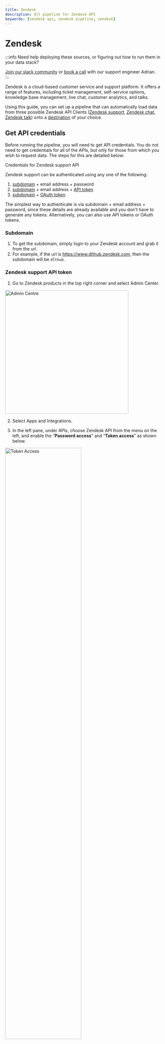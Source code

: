 ```yaml
---
title: Zendesk
description: dlt pipeline for Zendesk API
keywords: [zendesk api, zendesk pipeline, zendesk]
---
```

# Zendesk

:::info
Need help deploying these sources, or figuring out how to run them in your data stack?

[Join our slack community](https://dlthub-community.slack.com/join/shared_invite/zt-1slox199h-HAE7EQoXmstkP_bTqal65g) or [book a call](https://calendar.app.google/kiLhuMsWKpZUpfho6) with our support engineer Adrian.
:::


Zendesk is a cloud-based customer service and support platform. It offers a range of features, including ticket management, self-service options, knowledge base management, live chat, customer analytics, and talks.

Using this guide, you can set up a pipeline that can automatically load data from three possible Zendesk API Clients ([Zendesk support](https://developer.zendesk.com/api-reference/ticketing/introduction/), [Zendesk chat](https://developer.zendesk.com/api-reference/live-chat/introduction/), [Zendesk talk](https://developer.zendesk.com/api-reference/voice/talk-api/introduction/)) onto a [destination](../destinations/) of your choice.

## Get API credentials

Before running the pipeline, you will need to get API credentials. You do not need to get credentials for all of the APIs, but only for those from which you wish to request data. The steps for this are detailed below:

Credentials for Zendesk support API

Zendesk support can be authenticated using any one of the following:

1. [subdomain](#subdomain) + email address + password
2. [subdomain](#subdomain) + email address + [API token](#zendesk-support-api-token)
3. [subdomain](#subdomain) + [OAuth token](#zendesk-support-oauth-token)

The simplest way to authenticate is via subdomain + email address + password, since these details are already available and you don't have to generate any tokens. Alternatively, you can also use API tokens or OAuth tokens.

### Subdomain
1. To get the subdomain, simply login to your Zendesk account and grab it from the url.
2. For example, if the url is https://www.dlthub.zendesk.com, then the subdomain will be `dlthub`.


### Zendesk support API token

1.  Go to Zendesk products in the top right corner and select Admin Center.

  <img src="https://raw.githubusercontent.com/dlt-hub/dlt/devel/docs/website/docs/dlt-ecosystem/verified-sources/docs_images/Zendesk_admin_centre.png" alt="Admin Centre" width="400"/>


2. Select Apps and Integrations.

3. In the left pane, under APIs, choose Zendesk API from the menu on the left, and enable the “**Password access**” and “**Token access**” as shown below.


<img src="https://raw.githubusercontent.com/dlt-hub/dlt/devel/docs/website/docs/dlt-ecosystem/verified-sources/docs_images/Zendesk_token_access.png" alt="Token Access" width = "70%" />

4. Click on “**Add API token**”, enter a description, and note the `API token`.

    ***********This token will be displayed only once and should be noted***********
### Zendesk support OAuth token
To get an `OAuth token` follow these steps:
1.  Go to Zendesk products in the top right corner and select Admin Center.

  <img src="https://raw.githubusercontent.com/dlt-hub/dlt/devel/docs/website/docs/dlt-ecosystem/verified-sources/docs_images/Zendesk_admin_centre.png" alt="Admin Centre" width="400"/>

2. Select Apps and Integrations.
3. In the left pane, under APIs, choose Zendesk API from the menu on the left and go to “OAuth Clients” tab.
4. Click on “Add OAuth Client” and add the details like “Client Name”, “Description”, “Company” , “Redirect URL (if any)”.
5. Click on save, and a secret token will be displayed, copy it.
6. Now you need to make a curl request using the following command

```bash
    curl https://{subdomain}.zendesk.com/oauth/tokens \
      -H "Content-Type: application/json" \
      -d '{"grant_type": "password", "client_id": "{client_name}",
        "client_secret": "{your_client_secret}", "scope": "read",
        "username": "{zendesk_username}", "password": "{zendesk_password}"}' \
      -X POST
```

  Alternatively, you can use the following Python script:

  ```python
    import requests
    import json

    subdomain = "set_me_up"
    client_name = "set_me_up" # generated in the steps above
    client_secret = "set_me_up" # generated in the steps above
    zendesk_username = "set_me_up" # zendesk email address
    zendesk_password = "set_me_up" # zendesk password

    url = f'https://{subdomain}.zendesk.com/oauth/tokens'
    headers = {'Content-Type': 'application/json'}
    data = {
        'grant_type': 'password',
        'client_id': client_name,
        'client_secret': client_secret,
        'scope': 'read',
        'username': zendesk_username,
        'password': zendesk_password
    }
    response = requests.post(url, headers=headers, data=json.dumps(data))

    print(response.json()['access_token'])
  ```

7. Include the following in the code above:

| Credentials | Description |
| --- | --- |
| subdomain | Your Zendesk subdomain |
| client_name  | Unique identifier given to the OAuth client created above |
| client_secret | secret token generated for the OAuth client |
| zendesk_username  | Your Zendesk email address |
| zendesk password | Your Zendesk password |

8. After running the above curl command in terminal (or the Python script), you will get an access token in the response.

9. This is the OAuth token. Save it, as this will need to be added to the pipeline.

Credentials for Zendesk chat API

To authenticate Zendesk chat, you will need the following credentials:

[subdomain](#subdomain-1) + [OAuth token](#zendesk-chat-oauth-token)

(Please note that the OAuth token for Zendesk chat and Zendesk support are different, and you need to follow different procedures to generate each.)


### Subdomain
1. To get the subdomain, simply login to your Zendesk account and grab it from the url.
2. For example, if the url is https://www.dlthub.zendesk.com, then the subdomain will be `dlthub`.

### Zendesk chat OAuth token

1. Login to Zendesk chat. Or go to “Chat” using Zendesk products in the top right corner.

  <img src="https://raw.githubusercontent.com/dlt-hub/dlt/devel/docs/website/docs/dlt-ecosystem/verified-sources/docs_images/Zendesk_admin_centre.png" alt="Admin Centre" width="400"/>

2. In Zendesk chat, go to **Settings**(on the left) **> Account > API > Add API client.**
3. Enter the details like client name, company, and redirect URLs (if you don’t have redirect URLs; use: [http://localhost:8080](http://localhost:8080/)).
4. Note down the displayed `client ID` and `secret`.
5. The simplest way to get Zendesk chat `OAuth token` is to use the URL given below.
```bash
https://www.zopim.com/oauth2/authorizations/new?response_type=token&redirect_uri=http%3A%2F%2Flocalhost%3A8080&client_id={client_id}&scope=read&subdomain={subdomain_name}
```
For more information or an alternative method, see the [documentation](https://developer.zendesk.com/documentation/live-chat/getting-started/auth/#authorization-code-grant-flow).
6. In the URL, replace `client_id` and `subdomain_name` with your client ID and subdomain. (***also remove the curly brackets***)
7. Paste it in a browser and hit enter.
8. Click on Allow.
9. After the redirect, the secret token will be displayed in the address bar of the browser as below:
```bash
http://localhost:8080/#**access_token=cSWY9agzy9hsgsEdX5F2PCsBlvSu3tDk3lh4xmISIHFhR4lKtpVqqDRVvkiZPqbI**&token_type=Bearer&scope=read

#access token is "**cSWY9agzy9hsgsEdX5F2PCsBlvSu3tDk3lh4xmISIHFhR4lKtpVqqDRVvkiZPqbI"**
```
10. Save the access token. This will need to be added to the pipeline later.


Credentials for Zendesk talk API

1. The method for getting the credentials for Zendesk talk is the same as that for [Zendesk support](#grab-zendesk-support-credentials).
2. You can reuse the same credentials from Zendesk support or generate new ones.

## Initialize the pipeline

Initialize the pipeline with the following command:

```bash
dlt init zendesk duckdb
```

Here, we chose duckdb as the destination. To choose a different destination, replace `duckdb` with your choice of destination.


## Add credentials

1. Add credentials for the Zendesk API and your chosen destination in `.dlt/secrets.toml`.

```python
#Zendesk support credentials
[sources.zendesk.zendesk_support.credentials]
password = "set me up" # Include this if you with to authenticate using subdomain + email address + password
subdomain = "subdomian" # Copy subdomain from the url https://[subdomain].zendesk.com
token = "set me up" # Include this if you wish to authenticate using the API token
email = "set me up" # Include this if you with to authenticate using subdomain + email address + password
oauth_token = "set me up" # Include this if you wish to authenticate using OAuth token

[sources.zendesk.zendesk_chat.credentials]
subdomain = "subdomian". # Copy subdomain from the url https://[subdomain].zendesk.com
oauth_token = "set me up" # Follow the steps under Zendesk chat credentials to get this token

#Zendesk talk credentials
[sources.zendesk.zendesk_talk.credentials]
password = "set me up" # Include this if you with to authenticate using subdomain + email address + password
subdomain = "subdomian" # Copy subdomain from the url https://[subdomain].zendesk.com
token = "set me up" # Include this if you wish to authenticate using the API token
email = "set me up" # Include this if you with to authenticate using subdomain + email address + password
oauth_token = "set me up" # Include this if you wish to authenticate using OAuth token
```

2. Only add credentials for the APIs from which you wish to request data and remove the rest.
3. Add credentials as required by your destination. See [here](../destinations/) for steps on how to do this.

## Specify source methods in `zendesk_pipeline.py`

1. You can easily specify which APIs the pipeline will load the data from by modifying the data loading function `incremental_load_all_default` in the script `zendesk_pipeline.py`.
2. By default, the function calls all three source methods, `zendesk_support()`, `zendesk_chat()`, and `zendesk_talk()`.
3. To adjust this, simply remove the lines that correspond to the APIs from which you do not wish to request data.
4. Also make the corresponding change in the line `info = pipeline.run(data=[data_support, data_chat, data_talk])`.

```python
def incremental_load_all_default():
    """
    Loads all possible tables for Zendesk Support, Chat, Talk
    """
    # FULL PIPELINE RUN
    pipeline = dlt.pipeline(pipeline_name="dlt_zendesk_pipeline", destination="duckdb", full_refresh=True, dataset_name="sample_zendesk_data3")

    # zendesk support source function
    data_support = zendesk_support(load_all=True)
    # zendesk chat source function
    data_chat = zendesk_chat()
    # zendesk talk source function
    data_talk = zendesk_talk()
    # run pipeline with all 3 sources
    info = pipeline.run(data=[data_support, data_chat, data_talk])
    return info
```

## Run the pipeline

1. Install requirements for the pipeline by running the following command:

`pip install -r requirements.txt`

2. Run the pipeline with the following command:

`python3 zendesk_pipeline.py`

3. To make sure everything is loaded as expected, use the command:

`dlt pipeline zendesk_pipeline show`


# Customizations

The Zendesk pipeline has some default customizations that make it more useful:

1. **Pivoting ticket fields:** By default, the pipeline pivots the custom fields in tickets when loading the data, which allows the custom fields to be used as columns after loading. This behavior is due to the fact that the boolean parameter `pivot_ticket_fields` in the source method `zendesk_support()` is set to `True` by default. To change this, set `pivot_ticket_fields=False` when calling the source method from inside the data loading function.
```python
data_support = zendesk_support(pivot_ticket_fields=False)
```

  Alternatively, this can be explicitly done by using the function `load_support_with_pivoting` in the script `zendesk_pipeline.py`.
  ```python
  def load_support_with_pivoting():
    """
    Loads Zendesk Support data with pivoting. Simply done by setting the pivot_ticket_fields to true - default option. Loads only the base tables.
    """
    pipeline = dlt.pipeline(pipeline_name="zendesk_support_pivoting", destination='duckdb', full_refresh=False)
    data = zendesk_support(load_all=False, pivot_ticket_fields=True)
    info = pipeline.run(data=data)
    return info
  ```
  Simply include this function in the `__main__` block when running the pipeline.
  ```python
  if __name__ == "__main__":
    load_support_with_pivoting()
  ```

2. **Custom field rename**: The pipeline loads the custom fields with their label names. If the label changes between loads, the initial label continues to be used (is persisted in state). To reset the labels, do a full refresh. This can be achieved by passing `full_refresh=True` when calling `dlt.pipeline`:
```python
pipeline = dlt.pipeline(pipeline_name="dlt_zendesk_pipeline", destination='duckdb', full_refresh=True, dataset_name="sample_zendesk_data3")
```
